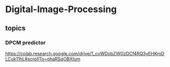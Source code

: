 # Digital-Image-Processing

## topics


### DPCM predictor

https://colab.research.google.com/drive/1_cvWDobZWGzDCf4RQ3yEHKmDLCuk11hL#scrollTo=qhaRSqOBXIum
